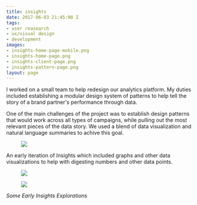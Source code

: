 ```yaml
---
title: insights
date: 2017-06-03 21:45:00 Z
tags:
- user reasearch
- ux/visual design
- development
images:
- insights-home-page-mobile.png
- insights-home-page.png
- insights-client-page.png
- insights-pattern-page.png
layout: page
---
```


I worked on a small team to help redesign our analytics platform. My duties included establishing a modular design system of patterns to help tell the story of a brand partner's performance through data.

One of the main challenges of the project was to establish design patterns that would work across all types of campaigns, while pulling out the most relevant pieces of the data story. We used a blend of data visualization and natural language summaries to achive this goal.

<!--more-->

<figure>
  <img src="../uploads/insights-early.jpg">
</figure>

An early iteration of Insights which included graphs and other data visualizations to help with digesting numbers and other data points.

<figure>
  <img src="../uploads/insights-early-v2.jpg">
</figure>

<figure>
  <img src="../uploads/insights-early-v3.jpg">
</figure>

<cite>Some Early Insights Explorations</cite>
